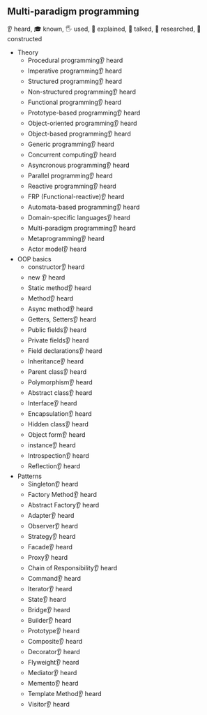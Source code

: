 ## Multi-paradigm programming

👂 heard, 🎓 known, 🖐️ used, 🙋 explained, 📢 talked, 🔬 researched, 🚀 constructed

- Theory
  - Procedural programming👂 heard
  - Imperative programming👂 heard
  - Structured programming👂 heard
  - Non-structured programming👂 heard
  - Functional programming👂 heard
  - Prototype-based programming👂 heard
  - Object-oriented programming👂 heard
  - Object-based programming👂 heard
  - Generic programming👂 heard
  - Concurrent computing👂 heard
  - Asyncronous programming👂 heard
  - Parallel programming👂 heard
  - Reactive programming👂 heard
  - FRP (Functional-reactive)👂 heard
  - Automata-based programming👂 heard
  - Domain-specific languages👂 heard
  - Multi-paradigm programming👂 heard
  - Metaprogramming👂 heard
  - Actor model👂 heard
- OOP basics
  - constructor👂 heard
  - new 👂 heard
  - Static method👂 heard
  - Method👂 heard
  - Async method👂 heard
  - Getters, Setters👂 heard
  - Public fields👂 heard
  - Private fields👂 heard
  - Field declarations👂 heard
  - Inheritance👂 heard
  - Parent class👂 heard
  - Polymorphism👂 heard
  - Abstract class👂 heard
  - Interface👂 heard
  - Encapsulation👂 heard
  - Hidden class👂 heard
  - Object form👂 heard
  - instance👂 heard
  - Introspection👂 heard
  - Reflection👂 heard
- Patterns
  - Singleton👂 heard
  - Factory Method👂 heard
  - Abstract Factory👂 heard
  - Adapter👂 heard
  - Observer👂 heard
  - Strategy👂 heard
  - Facade👂 heard
  - Proxy👂 heard
  - Chain of Responsibility👂 heard
  - Command👂 heard
  - Iterator👂 heard
  - State👂 heard
  - Bridge👂 heard
  - Builder👂 heard
  - Prototype👂 heard
  - Composite👂 heard
  - Decorator👂 heard
  - Flyweight👂 heard
  - Mediator👂 heard
  - Memento👂 heard
  - Template Method👂 heard
  - Visitor👂 heard

